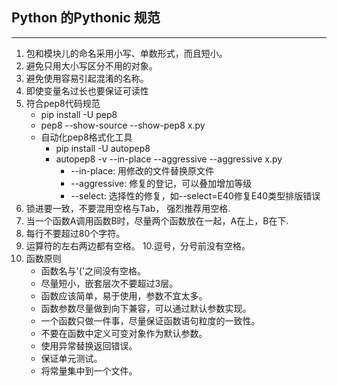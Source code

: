 ## **Python 的Pythonic 规范**

***

1. 包和模块儿的命名采用小写、单数形式，而且短小。
2. 避免只用大小写区分不用的对象。
3. 避免使用容易引起混淆的名称。
4. 即使变量名过长也要保证可读性
5. 符合pep8代码规范
    * pip install -U pep8
    * pep8 --show-source --show-pep8 x.py
    * 自动化pep8格式化工具
        * pip install -U autopep8
        * autopep8 -v --in-place --aggressive --aggressive x.py
            * --in-place: 用修改的文件替换原文件
            * --aggressive: 修复的登记，可以叠加增加等级
            * --select: 选择性的修复，如--select=E40修复E40类型排版错误
6. 锁进要一致，不要混用空格与Tab， 强烈推荐用空格.
7. 当一个函数A调用函数B时，尽量两个函数放在一起，A在上，B在下.
8. 每行不要超过80个字符。
9. 运算符的左右两边都有空格。
10.逗号，分号前没有空格。
11. 函数原则
    * 函数名与'('之间没有空格。
    * 尽量短小，嵌套层次不要超过3层。
    * 函数应该简单，易于使用，参数不宜太多。
    * 函数参数尽量做到向下兼容，可以通过默认参数实现。
    * 一个函数只做一件事，尽量保证函数语句粒度的一致性。
    * 不要在函数中定义可变对象作为默认参数。
    * 使用异常替换返回错误。
    * 保证单元测试。
    * 将常量集中到一个文件。

